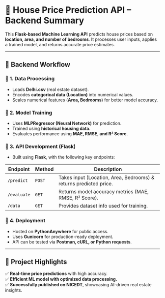 # 🏡 House Price Prediction API – Backend Summary  

This **Flask-based Machine Learning API** predicts house prices based on **location, area, and number of bedrooms**. It processes user inputs, applies a trained model, and returns accurate price estimates.  

---

## 🚀 Backend Workflow  

### 🔹 **1. Data Processing**  
- Loads **Delhi.csv** (real estate dataset).  
- Encodes **categorical data (Location)** into numerical values.  
- Scales numerical features (**Area, Bedrooms**) for better model accuracy.  

### 🔹 **2. Model Training**  
- Uses **MLPRegressor (Neural Network)** for prediction.  
- Trained using **historical housing data**.  
- Evaluates performance using **MAE, RMSE, and R² Score**.  

### 🔹 **3. API Development (Flask)**  
- Built using **Flask**, with the following key endpoints:  

| **Endpoint** | **Method** | **Description** |
|-------------|------------|----------------|
| `/predict` | `POST` | Takes input (Location, Area, Bedrooms) & returns predicted price. |
| `/evaluate` | `GET` | Returns model accuracy metrics (MAE, RMSE, R² Score). |
| `/data` | `GET` | Provides dataset info used for training. |

### 🔹 **4. Deployment**  
- Hosted on **PythonAnywhere** for public access.  
- Uses **Gunicorn** for production-ready deployment.  
- API can be tested via **Postman, cURL, or Python requests**.  

---

## 🎉 Project Highlights  
✅ **Real-time price predictions** with high accuracy.  
✅ **Efficient ML model with optimized data processing.**  
✅ **Successfully published on NICEDT**, showcasing AI-driven real estate insights.  
